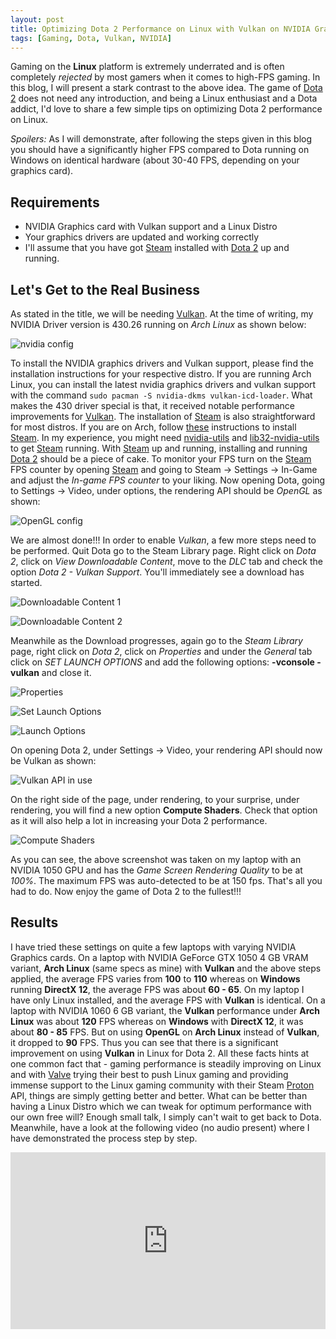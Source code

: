 ```yaml
---
layout: post
title: Optimizing Dota 2 Performance on Linux with Vulkan on NVIDIA Graphics Cards
tags: [Gaming, Dota, Vulkan, NVIDIA]
---
```



Gaming on the **Linux** platform is extremely underrated and is often completely *rejected* by most gamers when it comes to high-FPS gaming. In this blog, I will present a stark contrast to the above idea. The game of [Dota 2](https://www.dota2.com/play/) does not need any introduction, and being a Linux enthusiast and a Dota addict, I'd love to share a few simple tips on optimizing Dota 2 performance on Linux.

*Spoilers:* As I will demonstrate, after following the steps given in this blog you should have a significantly higher FPS compared to Dota running on Windows on identical hardware (about 30-40 FPS, depending on your graphics card).

##	Requirements

*	NVIDIA Graphics card with Vulkan support and a Linux Distro
*	Your graphics drivers are updated and working correctly
*	I'll assume that you have got [Steam](https://store.steampowered.com/) installed with [Dota 2](https://www.dota2.com/play/) up and running.

##	Let's Get to the Real Business

As stated in the title, we will be needing [Vulkan](https://www.khronos.org/vulkan/). At the time of writing, my NVIDIA Driver version is 430.26 running on *Arch Linux* as shown below:

![nvidia config](https://imgur.com/Ot33yen.png)

To install the NVIDIA graphics drivers and Vulkan support, please find the installation instructions for your respective distro. If you are running Arch Linux, you can install the latest nvidia graphics drivers and vulkan support with the command `sudo pacman -S nvidia-dkms vulkan-icd-loader`. What makes the 430 driver special is that, it received notable performance improvements for [Vulkan](https://www.khronos.org/vulkan/). The installation of [Steam](https://store.steampowered.com/) is also straightforward for most distros. If you are on Arch, follow [these](https://wiki.archlinux.org/index.php/Steam) instructions to install [Steam](https://store.steampowered.com/). In my experience, you might need [nvidia-utils](https://www.archlinux.org/packages/extra/x86_64/nvidia-utils/) and [lib32-nvidia-utils](https://www.archlinux.org/packages/multilib/x86_64/lib32-nvidia-utils/) to get [Steam](https://store.steampowered.com/) running. With [Steam](https://store.steampowered.com/) up and running, installing and running [Dota 2](https://www.dota2.com/play/) should be a piece of cake. To monitor your FPS turn on the [Steam](https://store.steampowered.com/) FPS counter by opening [Steam](https://store.steampowered.com/) and going to Steam -> Settings -> In-Game and adjust the *In-game FPS counter* to your liking. Now opening Dota, going to Settings -> Video, under options, the rendering API should be *OpenGL* as shown:

![OpenGL config](https://imgur.com/GExarRb.png)

We are almost done!!! In order to enable *Vulkan*, a few more steps need to be performed. Quit Dota go to the Steam Library page. Right click on *Dota 2*, click on *View Downloadable Content*, move to the *DLC* tab and check the option *Dota 2 - Vulkan Support*. You'll immediately see a download has started.

![Downloadable Content 1](https://imgur.com/YeiKxNP.png)

![Downloadable Content 2](https://imgur.com/mhSJble.png)

Meanwhile as the Download progresses, again go to the *Steam Library* page, right click on *Dota 2*, click on *Properties* and under the *General* tab click on *SET LAUNCH OPTIONS* and add the following options: **-vconsole -vulkan** and close it.

![Properties](https://imgur.com/oX7TwCc.png)

![Set Launch Options](imgur.com/v9R3pTZ.png)

![Launch Options](imgur.com/rsAygYz.png)

On opening Dota 2, under Settings -> Video, your rendering API should now be Vulkan as shown:

![Vulkan API in use](https://i.imgur.com/j8tnwPj.png)

On the right side of the page, under rendering, to your surprise, under rendering, you will find a new option **Compute Shaders**. Check that option as it will also help a lot in increasing your Dota 2 performance.

![Compute Shaders](https://imgur.com/VNxHSwp)

As you can see, the above screenshot was taken on my laptop with an NVIDIA 1050 GPU and has the *Game Screen Rendering Quality* to be at *100%*. The maximum FPS was auto-detected to be at 150 fps. That's all you had to do. Now enjoy the game of Dota 2 to the fullest!!!

##	Results

I have tried these settings on quite a few laptops with varying NVIDIA Graphics cards. On a laptop with NVIDIA GeForce GTX 1050 4 GB VRAM variant, **Arch Linux** (same specs as mine) with **Vulkan** and the above steps applied, the average FPS varies from **100** to **110** whereas on **Windows** running **DirectX 12**, the average FPS was about **60 - 65**. On my laptop I have only Linux installed, and the average FPS with **Vulkan** is identical. On a laptop with NVIDIA 1060 6 GB variant, the **Vulkan** performance under **Arch Linux** was about **120** FPS whereas on **Windows** with **DirectX 12**, it was about **80 - 85** FPS. But on using **OpenGL** on **Arch Linux** instead of **Vulkan**, it dropped to **90** FPS. Thus you can see that there is a significant improvement on using **Vulkan** in Linux for Dota 2. All these facts hints at one common fact that - gaming performance is steadily improving on Linux and with [Valve](https://www.valvesoftware.com/en/) trying their best to push Linux gaming and providing immense support to the Linux gaming community with their Steam [Proton](https://github.com/ValveSoftware/Proton) API, things are simply getting better and better. What can be better than having a Linux Distro which we can tweak for optimum performance with our own free will? Enough small talk, I simply can't wait to get back to Dota. Meanwhile, have a look at the following video (no audio present) where I have demonstrated the process step by step.


<style>.embed-container { position: relative; padding-bottom: 56.25%; height: 0; overflow: hidden; max-width: 100%; } .embed-container iframe, .embed-container object, .embed-container embed { position: absolute; top: 0; left: 0; width: 100%; height: 100%; }</style><div class='embed-container'><iframe src='https://player.vimeo.com/video/344208790' frameborder='0' webkitAllowFullScreen mozallowfullscreen allowFullScreen></iframe></div>
